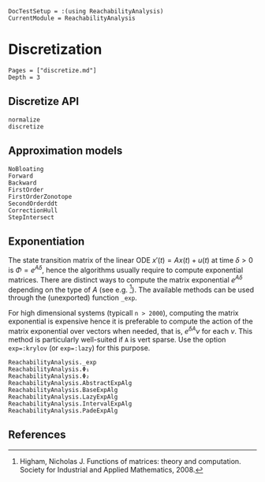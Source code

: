 ```@meta
DocTestSetup = :(using ReachabilityAnalysis)
CurrentModule = ReachabilityAnalysis
```

# Discretization

```@contents
Pages = ["discretize.md"]
Depth = 3
```

## Discretize API

```@docs
normalize
discretize
```

## Approximation models

```@docs
NoBloating
Forward
Backward
FirstOrder
FirstOrderZonotope
SecondOrderddt
CorrectionHull
StepIntersect
```

## Exponentiation

The state transition matrix of the linear ODE $x'(t) = Ax(t) + u(t)$ at time
$\delta > 0$ is $\Phi = e^{A\delta}$, hence the algorithms usually require to
compute exponential matrices. There are distinct ways to compute the matrix
exponential $e^{A\delta}$ depending on the type of $A$
(see e.g. [^HIH08]). The available methods can be used through the (unexported) function `_exp`.

For high dimensional systems (typicall `n > 2000`), computing the matrix exponential
is expensive hence it is preferable to compute the action of the matrix exponential
over vectors when needed, that is, $e^{δA} v$ for each $v$. This method is particularly
well-suited if `A` is vert sparse. Use the option `exp=:krylov` (or `exp=:lazy`) for this purpose.

```@docs
ReachabilityAnalysis._exp
ReachabilityAnalysis.Φ₁
ReachabilityAnalysis.Φ₂
ReachabilityAnalysis.AbstractExpAlg
ReachabilityAnalysis.BaseExpAlg
ReachabilityAnalysis.LazyExpAlg
ReachabilityAnalysis.IntervalExpAlg
ReachabilityAnalysis.PadeExpAlg
```

## References

[^HIH08]: Higham, Nicholas J. Functions of matrices: theory and computation. Society for Industrial and Applied Mathematics, 2008.
